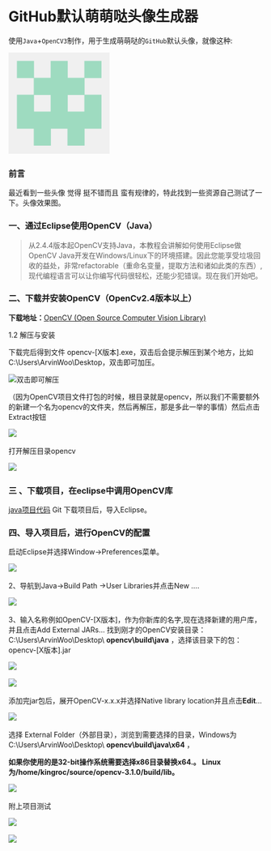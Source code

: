 # GitHub默认萌萌哒头像生成器
使用`Java`+`OpenCV3`制作，用于生成萌萌哒的`GitHub`默认头像，就像这种:

<img src="./img/1.png" width="200" height="200"/>

### 前言

最近看到一些头像 觉得 挺不错而且 蛮有规律的，特此找到一些资源自己测试了一下。头像效果图。
[](https://img-blog.csdnimg.cn/20181106172109606.jpg?x-oss-process=image/watermark,type_ZmFuZ3poZW5naGVpdGk,shadow_10,text_aHR0cHM6Ly9ibG9nLmNzZG4ubmV0L3FxXzM3NTk1OTQ2,size_16,color_FFFFFF,t_70)

### 一、通过Eclipse使用OpenCV（Java）
>从2.4.4版本起OpenCV支持Java，本教程会讲解如何使用Eclipse做OpenCV Java开发在Windows/Linux下的环境搭建。因此您能享受垃圾回收的益处，非常refactorable（重命名变量，提取方法和诸如此类的东西）,现代编程语言可以让你编写代码很轻松，还能少犯错误。现在我们开始吧。

### 二、下载并安装OpenCV（OpenCv2.4版本以上）
**下载地址：**[OpenCV (Open Source Computer Vision Library) ](https://opencv.org/releases.html)

1.2 解压与安装

下载完后得到文件 opencv-[X版本].exe，双击后会提示解压到某个地方，比如C:\Users\ArvinWoo\Desktop，双击即可加压。

![双击即可解压](https://img-blog.csdnimg.cn/20181106170130542.png)

（因为OpenCV项目文件打包的时候，根目录就是opencv，所以我们不需要额外的新建一个名为opencv的文件夹，然后再解压，那是多此一举的事情）然后点击Extract按钮

![](https://img-blog.csdnimg.cn/20181106170052826.png)

打开解压目录opencv

![](https://img-blog.csdnimg.cn/20181106170240713.png?x-oss-process=image/watermark,type_ZmFuZ3poZW5naGVpdGk,shadow_10,text_aHR0cHM6Ly9ibG9nLmNzZG4ubmV0L3FxXzM3NTk1OTQ2,size_16,color_FFFFFF,t_70)


### 三 、下载项目，在eclipse中调用OpenCV库

[java项目代码](https://github.com/ArvinWoo/GithubAvatarGenerator) 
Git 下载项目后，导入Eclipse。

### 四、导入项目后，进行OpenCV的配置

启动Eclipse并选择Window->Preferences菜单。 

![](https://img-blog.csdnimg.cn/2018110617051749.png)

2、导航到Java->Build Path ->User Libraries并点击New ….

![](https://img-blog.csdnimg.cn/20181106170540388.png?x-oss-process=image/watermark,type_ZmFuZ3poZW5naGVpdGk,shadow_10,text_aHR0cHM6Ly9ibG9nLmNzZG4ubmV0L3FxXzM3NTk1OTQ2,size_16,color_FFFFFF,t_70)

3、输入名称例如OpenCV-[X版本]，作为你新库的名字,现在选择新建的用户库，并且点击Add External JARs… 找到刚才的OpenCV安装目录：C:\Users\ArvinWoo\Desktop\ **opencv\build\java** ，选择该目录下的包：opencv-[X版本].jar

![](https://img-blog.csdnimg.cn/20181106170716178.png)

![](https://img-blog.csdnimg.cn/20181106170805536.png?x-oss-process=image/watermark,type_ZmFuZ3poZW5naGVpdGk,shadow_10,text_aHR0cHM6Ly9ibG9nLmNzZG4ubmV0L3FxXzM3NTk1OTQ2,size_16,color_FFFFFF,t_70)

添加完jar包后，展开OpenCV-x.x.x并选择Native library location并且点击**Edit**…

![](https://img-blog.csdnimg.cn/20181106170951877.png?x-oss-process=image/watermark,type_ZmFuZ3poZW5naGVpdGk,shadow_10,text_aHR0cHM6Ly9ibG9nLmNzZG4ubmV0L3FxXzM3NTk1OTQ2,size_16,color_FFFFFF,t_70)

选择 External Folder（外部目录），浏览到需要选择的目录，Windows为C:\Users\ArvinWoo\Desktop\ **opencv\build\java\x64** ，

**如果你使用的是32-bit操作系统需要选择x86目录替换x64.。
Linux为/home/kingroc/source/opencv-3.1.0/build/lib。** 

![](https://img-blog.csdnimg.cn/20181106171113522.png?x-oss-process=image/watermark,type_ZmFuZ3poZW5naGVpdGk,shadow_10,text_aHR0cHM6Ly9ibG9nLmNzZG4ubmV0L3FxXzM3NTk1OTQ2,size_16,color_FFFFFF,t_70)

附上项目测试

![](https://img-blog.csdnimg.cn/20181106171519970.png?x-oss-process=image/watermark,type_ZmFuZ3poZW5naGVpdGk,shadow_10,text_aHR0cHM6Ly9ibG9nLmNzZG4ubmV0L3FxXzM3NTk1OTQ2,size_16,color_FFFFFF,t_70)

![](https://img-blog.csdnimg.cn/20181106171812851.png?x-oss-process=image/watermark,type_ZmFuZ3poZW5naGVpdGk,shadow_10,text_aHR0cHM6Ly9ibG9nLmNzZG4ubmV0L3FxXzM3NTk1OTQ2,size_16,color_FFFFFF,t_70)
